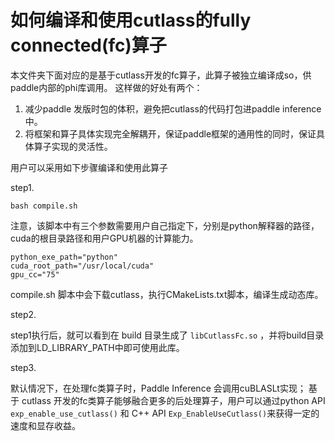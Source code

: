 # 如何编译和使用cutlass的fully connected(fc)算子

本文件夹下面对应的是基于cutlass开发的fc算子，此算子被独立编译成so，供paddle内部的phi库调用。
这样做的好处有两个：
1. 减少paddle 发版时包的体积，避免把cutlass的代码打包进paddle inference中。
2. 将框架和算子具体实现完全解耦开，保证paddle框架的通用性的同时，保证具体算子实现的灵活性。

用户可以采用如下步骤编译和使用此算子

step1.

`bash compile.sh`

注意，该脚本中有三个参数需要用户自己指定下，分别是python解释器的路径，cuda的根目录路径和用户GPU机器的计算能力。
```shell
python_exe_path="python"
cuda_root_path="/usr/local/cuda"
gpu_cc="75"
```
compile.sh 脚本中会下载cutlass，执行CMakeLists.txt脚本，编译生成动态库。


step2.

step1执行后，就可以看到在 build 目录生成了 `libCutlassFc.so` ，并将build目录添加到LD_LIBRARY_PATH中即可使用此库。


step3.

默认情况下，在处理fc类算子时，Paddle Inference 会调用cuBLASLt实现；
基于 cutlass 开发的fc类算子能够融合更多的后处理算子，用户可以通过python API `exp_enable_use_cutlass()` 和 C++ API `Exp_EnableUseCutlass()`来获得一定的速度和显存收益。
